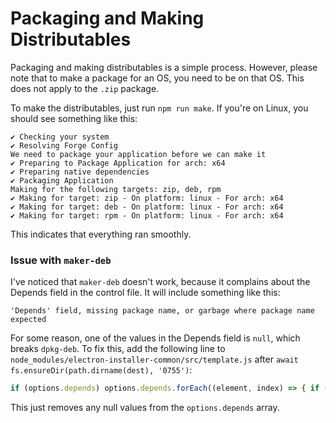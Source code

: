 # Packaging and Making Distributables

Packaging and making distributables is a simple process. However, please note that to make a package for an OS, you need to be on that OS. This does not apply to the `.zip` package.

To make the distributables, just run `npm run make`. If you're on Linux, you should see something like this:

```text
✔ Checking your system
✔ Resolving Forge Config
We need to package your application before we can make it
✔ Preparing to Package Application for arch: x64
✔ Preparing native dependencies
✔ Packaging Application
Making for the following targets: zip, deb, rpm
✔ Making for target: zip - On platform: linux - For arch: x64
✔ Making for target: deb - On platform: linux - For arch: x64
✔ Making for target: rpm - On platform: linux - For arch: x64
```

This indicates that everything ran smoothly.

### Issue with `maker-deb`

I've noticed that `maker-deb` doesn't work, because it complains about the Depends field in the control file. It will include something like this:

```text
'Depends' field, missing package name, or garbage where package name expected
```

For some reason, one of the values in the Depends field is `null`, which breaks `dpkg-deb`. To fix this, add the following line to `node_modules/electron-installer-common/src/template.js` after `await fs.ensureDir(path.dirname(dest), '0755')`:

```javascript
if (options.depends) options.depends.forEach((element, index) => { if (!element) options.depends.splice(index, 1) })
```

This just removes any null values from the `options.depends` array.

